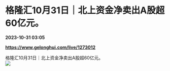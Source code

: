 # 格隆汇10月31日｜北上资金净卖出A股超60亿元。

**2023-10-31 03:05**

**https://www.gelonghui.com/live/1273012**

格隆汇10月31日｜北上资金净卖出A股超60亿元。  
![](https://img5.gelonghui.com/live/dbd47-94087a98-d42b-4cfc-8c9d-f232930d8617.jpg)
